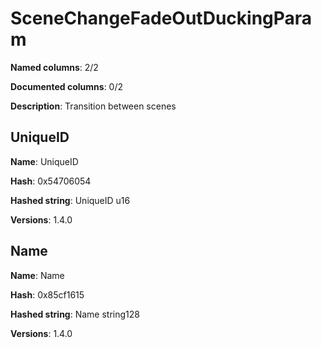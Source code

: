 # SceneChangeFadeOutDuckingParam
**Named columns**: 2/2

**Documented columns**: 0/2

**Description**: Transition between scenes
## UniqueID

**Name**: UniqueID

**Hash**: 0x54706054

**Hashed string**: UniqueID u16

**Versions**: 1.4.0

## Name

**Name**: Name

**Hash**: 0x85cf1615

**Hashed string**: Name string128

**Versions**: 1.4.0

